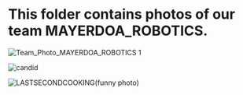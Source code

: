 # **This folder contains photos of our team MAYERDOA_ROBOTICS.**



![Team_Photo_MAYERDOA_ROBOTICS 1](https://github.com/user-attachments/assets/f6a9513a-69be-4ac5-8e91-010835d55324)

![candid](https://github.com/user-attachments/assets/3a7c32d6-c2c3-4d16-906d-0d878ba6b8a1)

![LASTSECONDCOOKING(funny photo)](https://github.com/user-attachments/assets/78c8fd88-caad-4030-9e9d-3ff54e2cb068)





